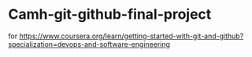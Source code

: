 # Camh-git-github-final-project
for https://www.coursera.org/learn/getting-started-with-git-and-github?specialization=devops-and-software-engineering
